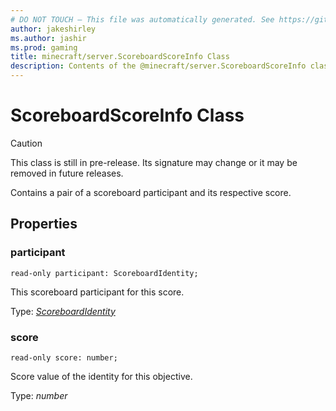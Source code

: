 ```yaml
---
# DO NOT TOUCH — This file was automatically generated. See https://github.com/mojang/minecraftapidocsgenerator to modify descriptions, examples, etc.
author: jakeshirley
ms.author: jashir
ms.prod: gaming
title: minecraft/server.ScoreboardScoreInfo Class
description: Contents of the @minecraft/server.ScoreboardScoreInfo class.
---
```

# ScoreboardScoreInfo Class

> [!CAUTION]
> This class is still in pre-release.  Its signature may change or it may be removed in future releases.

Contains a pair of a scoreboard participant and its respective score.

## Properties

### **participant**
`read-only participant: ScoreboardIdentity;`

This scoreboard participant for this score.

Type: [*ScoreboardIdentity*](ScoreboardIdentity.md)

### **score**
`read-only score: number;`

Score value of the identity for this objective.

Type: *number*
